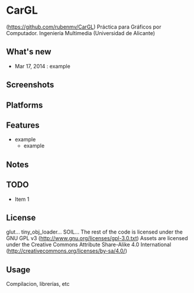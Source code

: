 CarGL
=====

(https://github.com/rubenmv/CarGL)
Práctica para Gráficos por Computador. Ingeniería Multimedia (Universidad de Alicante)

What's new
----------

* Mar 17, 2014 : example

Screenshots
-----------

Platforms
---------

Features
--------

* example
  * example

Notes
-----

TODO
----

* Item 1

License
-------

glut...
tiny_obj_loader...
SOIL...
The rest of the code is licensed under the GNU GPL v3 (http://www.gnu.org/licenses/gpl-3.0.txt)
Assets are licensed under the Creative Commons Attribute Share-Alike 4.0 International (http://creativecommons.org/licenses/by-sa/4.0/)

Usage
-----

Compilacion, librerías, etc
